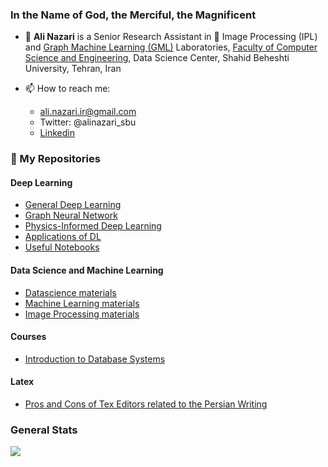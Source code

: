 ### In the Name of God, the Merciful, the Magnificent

- 🔭 <b>Ali Nazari</b> is a Senior Research Assistant in 👯 Image Processing (IPL) and [Graph Machine Learning (GML)](https://gmlg.github.io) Laboratories, [Faculty of Computer Science and Engineering](http://en.sbu.ac.ir/Faculties/ComputerEngineering/Pages/default.aspx), Data Science Center,  Shahid Beheshti University, Tehran, Iran 

- 📫 How to reach me: 
   - ali.nazari.ir@gmail.com
   - Twitter: @alinazari_sbu
   - [Linkedin](https://nl.linkedin.com/in/alinazari-sbu)


### 🌱 My Repositories

#### Deep Learning

- [General Deep Learning](https://github.com/ali-nazari/deeplearning)
- [Graph Neural Network](https://github.com/ali-nazari/deeplearning/tree/master/gnn)
- [Physics-Informed Deep Learning](https://github.com/ali-nazari/deeplearning/tree/master/Physics-Informed%20Deep%20Learning)
- [Applications of DL](https://github.com/ali-nazari/deeplearning/tree/master/applications)
- [Useful Notebooks](https://github.com/ali-nazari/deeplearning/tree/master/notebook)

#### Data Science and Machine Learning

- [Datascience materials](https://github.com/ali-nazari/Datascience-MachineLearning)
- [Machine Learning materials](https://github.com/ali-nazari/Datascience-MachineLearning/blob/master/machine_learning.md)
- [Image Processing materials](https://github.com/ali-nazari/Datascience-MachineLearning/blob/master/image-processing.md)

#### Courses
 - [Introduction to Database Systems](https://github.com/ali-nazari/databases)

#### Latex

- [Pros and Cons of Tex Editors related to the Persian Writing](https://github.com/ali-nazari/tex-latex)

### General Stats

![](https://github-readme-stats.vercel.app/api?username=ali-nazari&show_icons=true&count_private=true&hide_rank=true&hide_border=true&include_all_commits=true&card_width=10)
